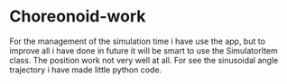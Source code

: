 # Choreonoid-work
For the management of the simulation time i have use the app, but to improve all i have done in future it will be smart to use the SimulatorItem class.
The position work not very well at all.
For see the sinusoidal angle trajectory i have made little python code.
